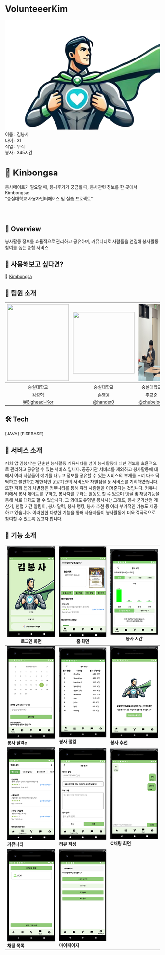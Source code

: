 # VolunteeerKim

![김봉사](images/kimbongsa.png)
<br>
이름 : 김봉사<br>
나이 : 31<br>
직업 : 무직<br> 
봉사 : 345시간

# 🧐 Kinbongsa
봉사메이트가 필요할 때, 봉사후기가 궁금할 때, 봉사관련 정보를 한 곳에서 Kimbongsa: <br>
"숭실대학교 사용자인터페이스 및 실습 프로젝트"

<br/><br/>
## 💚 Overview
봉사활동 정보를 효율적으로 관리하고 공유하며, 커뮤니티로 사람들을 연결해 봉사활동 참여를 돕는 종합 서비스

## 💚 사용해보고 싶다면?
🔗 [Kimbongsa](https://kimbongsa.kr/)

## 💚 팀원 소개
|<img width="200" height="250" src="images/sh.jpeg">|<img width="200" height="200" src="https://github.com/user-attachments/assets/1e325e8d-6cef-4123-b3e2-e783a537294a">|<img width="200" height="250" src="images/kj.jpeg">|
|:---:|:---:|:---:|
|숭실대학교|숭실대학교|숭실대학교|
|김성혁|손영웅|추교준|
|[@Bighead-Kor](https://github.com/Bighead-Kor)|[@hander0](https://github.com/hander0)|[@chubeloop](https://github.com/chubeloop)|
## 🛠️ Tech
[JAVA]  [FIREBASE]

## 💚 서비스 소개
저희 앱‘김봉사’는 단순한 봉사활동 커뮤니티를 넘어 봉사활동에 대한 정보를
효율적으로 관리하고 공유할 수 있는 서비스 입니다. 공공기관 서비스를 제외하고
봉사활동에 대해서 여러 사람들이 얘기를 나누고 정보를 공유할 수 있는 서비스의
부재를 느껴 다소 딱딱하고 불편하고 제한적인 공공기관의 서비스와 차별점을 둔
서비스를 기획하였습니다. 또한 저희 앱의 차별점은 커뮤니티를 통해 여러 사람들을
이어준다는 것입니다. 커뮤니티에서 봉사 메이트를 구하고, 봉사자를 구하는 활동도
할 수 있으며 댓글 및 채팅기능을 통해 서로 대화도 할 수 있습니다. 그 외에도
유형별 봉사시간 그래프, 봉사 군가산점 계산기, 헌혈 기간 알림이, 봉사 달력, 봉사
랭킹, 봉사 추천 등 여러 부가적인 기능도 제공하고 있습니다. 이러한한 다양한
기능을 통해 사용자들이 봉사활동에 더욱 적극적으로 참여할 수 있도록 돕고자
합니다. 

## 💚 기능 소개
| ![Intro](images/intro.png)<br>**로그인 화면** | ![Main](images/main.png)<br>**홈 화면** | ![Time](images/time.png)<br>**봉사 시간** |
|---------------------------------------------|------------------------------------------|------------------------------------------|
| ![Calendar](images/calader.png)<br>**봉사 달력e** | ![Ranking](images/ranking.png)<br>**봉사 랭킹** | ![Recommend](images/recommend.png)<br>**봉사 추천** |
| ![Community](images/community.png)<br>**커뮤니티** | ![Upload](images/upload.png)<br>**리뷰 작성** | ![Chat](images/chat.png)<br>**C채팅 회면** |
| ![Chatlist](images/chatlist.png)<br>**채팅 목록** | ![Mypage](images/mypage.png)<br>**마이페이지** |                                          |

